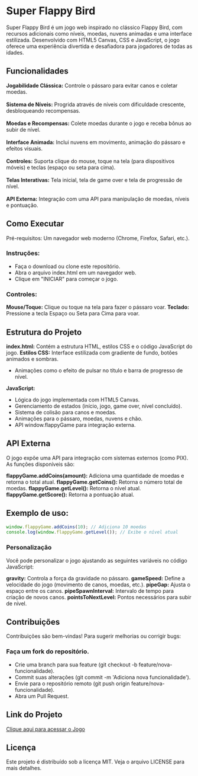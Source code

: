# Super Flappy Bird
Super Flappy Bird é um jogo web inspirado no clássico Flappy Bird, com recursos adicionais como níveis, moedas, nuvens animadas e uma interface estilizada. Desenvolvido com HTML5 Canvas, CSS e JavaScript, o jogo oferece uma experiência divertida e desafiadora para jogadores de todas as idades.

## Funcionalidades

**Jogabilidade Clássica:** Controle o pássaro para evitar canos e coletar moedas.<br></br>
**Sistema de Níveis:** Progrida através de níveis com dificuldade crescente, desbloqueando recompensas.<br></br>
**Moedas e Recompensas:** Colete moedas durante o jogo e receba bônus ao subir de nível.<br></br>
**Interface Animada:** Inclui nuvens em movimento, animação do pássaro e efeitos visuais.<br></br>
**Controles:** Suporta clique do mouse, toque na tela (para dispositivos móveis) e teclas (espaço ou seta para cima).<br></br>
**Telas Interativas:** Tela inicial, tela de game over e tela de progressão de nível.<br></br>
**API Externa:** Integração com uma API para manipulação de moedas, níveis e pontuação.

## Como Executar

Pré-requisitos: Um navegador web moderno (Chrome, Firefox, Safari, etc.).

### Instruções:
- Faça o download ou clone este repositório.
- Abra o arquivo index.html em um navegador web.
- Clique em "INICIAR" para começar o jogo.


### Controles:
**Mouse/Toque:** Clique ou toque na tela para fazer o pássaro voar.
**Teclado:** Pressione a tecla Espaço ou Seta para Cima para voar.



## Estrutura do Projeto

**index.html:** Contém a estrutura HTML, estilos CSS e o código JavaScript do jogo.
**Estilos CSS:** Interface estilizada com gradiente de fundo, botões animados e sombras.

- Animações como o efeito de pulsar no título e barra de progresso de nível.


**JavaScript:**
- Lógica do jogo implementada com HTML5 Canvas.
- Gerenciamento de estados (início, jogo, game over, nível concluído).
- Sistema de colisão para canos e moedas.
- Animações para o pássaro, moedas, nuvens e chão.
- API window.flappyGame para integração externa.



## API Externa
O jogo expõe uma API para integração com sistemas externos (como PIX). As funções disponíveis são:

**flappyGame.addCoins(amount):** Adiciona uma quantidade de moedas e retorna o total atual.
**flappyGame.getCoins():** Retorna o número total de moedas.
**flappyGame.getLevel():** Retorna o nível atual.
**flappyGame.getScore():** Retorna a pontuação atual.

## Exemplo de uso:

```javascript
window.flappyGame.addCoins(10); // Adiciona 10 moedas
console.log(window.flappyGame.getLevel()); // Exibe o nível atual
```

### Personalização
Você pode personalizar o jogo ajustando as seguintes variáveis no código JavaScript:

**gravity:** Controla a força da gravidade no pássaro.
**gameSpeed:** Define a velocidade do jogo (movimento de canos, moedas, etc.).
**pipeGap:** Ajusta o espaço entre os canos.
**pipeSpawnInterval:** Intervalo de tempo para criação de novos canos.
**pointsToNextLevel:** Pontos necessários para subir de nível.

## Contribuições
Contribuições são bem-vindas! Para sugerir melhorias ou corrigir bugs:

### Faça um fork do repositório.
- Crie uma branch para sua feature (git checkout -b feature/nova-funcionalidade).
- Commit suas alterações (git commit -m 'Adiciona nova funcionalidade').
- Envie para o repositório remoto (git push origin feature/nova-funcionalidade).
- Abra um Pull Request.

## Link do Projeto
[Clique aqui para acessar o Jogo](https://paulo19961944.github.io/Jogo-Flappy-Bird/)

## Licença
Este projeto é distribuído sob a licença MIT. Veja o arquivo LICENSE para mais detalhes.
